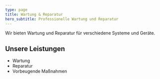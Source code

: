 ```yaml
---
type: page
title: Wartung & Reparatur
hero_subtitle: Professionelle Wartung und Reparatur
---
```


Wir bieten Wartung und Reparatur für verschiedene Systeme und Geräte.

## Unsere Leistungen

- Wartung
- Reparatur
- Vorbeugende Maßnahmen
